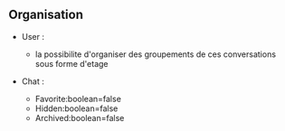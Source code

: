 ## Organisation

- User : 
  - la possibilite d'organiser des groupements de ces conversations sous forme d'etage


- Chat : 
    - Favorite:boolean=false <!-- S'affiche toujours en tete de la liste (message ou pas) -->
    - Hidden:boolean=false <!-- Est verouillé par un mot de passe (User->UserChat->{password:Hashed}) -->
    - Archived:boolean=false <!-- Est en mode archivé ou silentieux --> 


